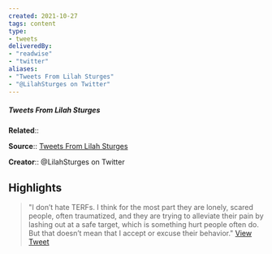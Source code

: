 ```yaml
---
created: 2021-10-27
tags: content
type: 
- tweets
deliveredBy: 
- "readwise"
- "twitter"
aliases:
- "Tweets From Lilah Sturges"
- "@LilahSturges on Twitter"
---
```

##### Tweets From Lilah Sturges

**Related**:: 

**Source**:: [Tweets From Lilah Sturges](https://twitter.com/LilahSturges)

**Creator**:: @LilahSturges on Twitter

## Highlights
  
> "I don’t hate TERFs. I think for the most part they are lonely, scared people, often traumatized, and they are trying to alleviate their pain by lashing out at a safe target, which is something hurt people often do. But that doesn’t mean that I accept or excuse their behavior."   [View Tweet](https://twitter.com/LilahSturges/status/1453347876105605124)

